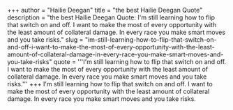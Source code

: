 +++
author = "Hailie Deegan"
title = "the best Hailie Deegan Quote"
description = "the best Hailie Deegan Quote: I'm still learning how to flip that switch on and off. I want to make the most of every opportunity with the least amount of collateral damage. In every race you make smart moves and you take risks."
slug = "im-still-learning-how-to-flip-that-switch-on-and-off-i-want-to-make-the-most-of-every-opportunity-with-the-least-amount-of-collateral-damage-in-every-race-you-make-smart-moves-and-you-take-risks"
quote = '''I'm still learning how to flip that switch on and off. I want to make the most of every opportunity with the least amount of collateral damage. In every race you make smart moves and you take risks.'''
+++
I'm still learning how to flip that switch on and off. I want to make the most of every opportunity with the least amount of collateral damage. In every race you make smart moves and you take risks.
